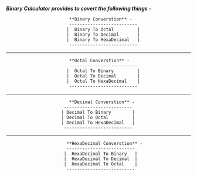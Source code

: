 _**Binary Calculator provides to covert the following things -**_
                            
                            **Binary Converstion** -
                            --------------------------
                           |  Binary To Octal         |  
                           |  Binary To Decimal       |
                           |  Binary To HexaDecimal   |
                            --------------------------
---------------------------------------------------------------------------------------------------
                            **Octal Converstion** -
                            --------------------------
                           |  Octal To Binary         |
                           |  Octal To Decimal        |
                           |  Octal To HexaDecimal    |
                            --------------------------
---------------------------------------------------------------------------------------------------
                            **Decimal Converstion** -
                          --------------------------
                         | Decimal To Binary        |
                         | Decimal To Octal         |
                         | Decimal To HexaDecimal   |
                          --------------------------
---------------------------------------------------------------------------------------------------
                           **HexaDecimal Converstion** -
                           --------------------------
                          |  HexaDecimal To Binary   |
                          |  HexaDecimal To Decimal  | 
                          |  HexaDecimal To Octal    |
                           --------------------------
